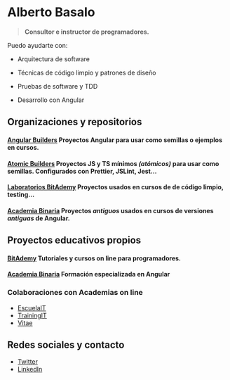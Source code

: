 # Alberto Basalo

> **Consultor e instructor de programadores.**

Puedo ayudarte con:

- Arquitectura de software

- Técnicas de código limpio y patrones de diseño

- Pruebas de software y TDD

- Desarrollo con Angular


## Organizaciones y repositorios

#### [Angular Builders](https://github.com/angularbuilders) Proyectos Angular para usar como semillas o ejemplos en cursos.

#### [Atomic Builders](https://github.com/AtomicBuilders) Proyectos JS y TS mínimos _(atómicos)_ para usar como semillas. Configurados con Prettier, JSLint, Jest...

#### [Laboratorios BitAdemy](https://github.com/LabsAdemy) Proyectos usados en cursos de de código limpio, testing...

#### [Academia Binaria](https://github.com/AcademiaBinaria) Proyectos _antiguos_ usados en cursos de versiones _antiguas_ de Angular.

## Proyectos educativos propios

#### [BitAdemy](https://www.bitademy.com) Tutoriales y cursos on line para programadores.

#### [Academia Binaria](https://academia-binaria.com) Formación especializada en Angular

### Colaboraciones con Academias on line

- [EscuelaIT](https://escuela.it/teacher/alberto-basalo) 
- [TrainingIT](https://trainingit.es/) 
- [Vitae](http://www.vitaedigital.com/)

## Redes sociales y contacto

- [Twitter](https://twitter.com/albertobasalo) 
- [LinkedIn](https://www.linkedin.com/in/albertobasalo/)
